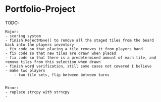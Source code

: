 # Portfolio-Project


TODO:

    Major:
    - scoring system
    - finish RejectMove() to remove all the staged tiles from the board back into the players inventory
    - fix code so that placing a tile removes it from players hand
    - fix code so that new tiles are drawn when placed
    - fix code so that there is a predetermined amount of each tile, and remove tiles from this selection when drawn
    - finish word verification, still some cases not covered I believe
    - make two players
        - two tile sets, flip between between turns


    Minor:
    - replace strcpy with strncpy
    - 

